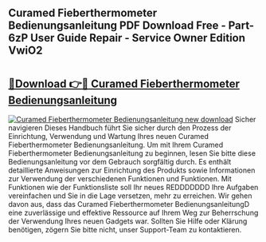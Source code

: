 ## Curamed Fieberthermometer Bedienungsanleitung PDF Download Free - Part-6zP User Guide Repair - Service Owner Edition VwiO2

# <h2><a href="http://df5s65t.blite.top/?on=Curamed+Fieberthermometer+Bedienungsanleitung">🔗Download 👉🔴 Curamed Fieberthermometer Bedienungsanleitung</a></h2>

[![Curamed Fieberthermometer Bedienungsanleitung new download](https://i.imgur.com/lujVjoI.png)](http://df5s65t.blite.top/?on=Curamed+Fieberthermometer+Bedienungsanleitung)
Sicher navigieren Dieses Handbuch führt Sie sicher durch den Prozess der Einrichtung, Verwendung und Wartung Ihres neuen Curamed Fieberthermometer Bedienungsanleitung. Um mit Ihrem Curamed Fieberthermometer Bedienungsanleitung zu beginnen, lesen Sie bitte diese Bedienungsanleitung vor dem Gebrauch sorgfältig durch. Es enthält detaillierte Anweisungen zur Einrichtung des Produkts sowie Informationen zur Verwendung der verschiedenen Funktionen und Funktionen. Mit Funktionen wie der Funktionsliste soll Ihr neues REDDDDDDD Ihre Aufgaben vereinfachen und Sie in die Lage versetzen, mehr zu erreichen. Wir gehen davon aus, dass das Curamed Fieberthermometer BedienungsanleitungD eine zuverlässige und effektive Ressource auf Ihrem Weg zur Beherrschung der Verwendung Ihres neuen Gadgets war. Sollten Sie Hilfe oder Klärung benötigen, zögern Sie bitte nicht, unser Support-Team zu kontaktieren.
